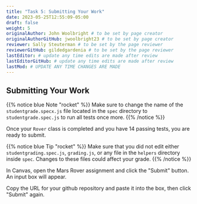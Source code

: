 ```yaml
---
title: "Task 5: Submitting Your Work"
date: 2023-05-25T12:55:09-05:00
draft: false
weight: 5
originalAuthor: John Woolbright # to be set by page creator
originalAuthorGitHub: jwoolbright23 # to be set by page creator
reviewer: Sally Steuterman # to be set by the page reviewer
reviewerGitHub: gildedgardenia # to be set by the page reviewer
lastEditor: # update any time edits are made after review
lastEditorGitHub: # update any time edits are made after review
lastMod: # UPDATE ANY TIME CHANGES ARE MADE
---
```


## Submitting Your Work

{{% notice blue Note "rocket" %}}
Make sure to change the name of the `studentgrade.specx.js` file located in the `spec` directory to `studentgrade.spec.js` to run all tests once more.
{{% /notice %}}

Once your `Rover` class is completed and you have 14 passing tests, you are ready to submit.

{{% notice blue Tip "rocket" %}}
Make sure that you did not edit either `studentgrading.spec.js`, `grading.js`, or any file in the `helpers` directory inside `spec`. Changes to these files could affect your grade.
{{% /notice %}}

In Canvas, open the Mars Rover assignment and click the "Submit" button. An input box will appear.

Copy the URL for your github repository and paste it into the box, then click "Submit" again.
